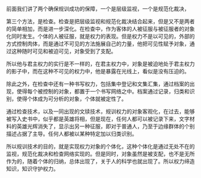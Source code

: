 <p data-pid="rLBj-eeD">前面我们讲了两个确保规训成功的保障，一个是层级监视，一个是规范化裁决，</p><p data-pid="_nVjkbtu">第三个方法，是检查。检查是把层级监视和规范化裁决结合起来，但是又不是两者的简单相加，而是进一步深化。在检查中，作为客体的人被征服与被征服者的对象化同时发生。个体的人被征服，就是权力的表现。但是权力不是以可见的，外部的方式控制肉体，而是通过不可见的方法施展自己的力量，他把可见性赋予对象，通过这种随时可见和被迫可见，对象受到了支配。</p><p data-pid="mrMybzDT">所以他与君主权力的实行是不一样的，在君主权力中，对象是被迫地处于君主权力的影子中，而在这种不可见的权力中，他是暴露在光线上，看似是没有压迫的。</p><p data-pid="Ahp-aGss">除此之外，在检查中还有一种书写权力，包括集中登记和文集汇集，通过档案的出现，使得每个被控制的对象，都置于一个书写网络之中。档案通过记录，归类和识别，使得个体成为可分析的对象，个体就被定性了。</p><p data-pid="7smhtPg0">通过检查技术，以及一同出现的文牍技术，规训权力的对象客观化，在过去，能够被写入史书中，似乎都是英雄将相，但是现在，任何人都可以被记录下来，文字材料的英雄光辉消失了，显示出另一种征服，即对于普通人，乃至于边缘群体的个别描述占据了主导。任何人都被以某种特定加以归类识别。</p><p data-pid="eR35HX68">所以规训技术的目的，就是实现权力对象的个体化，这种个体化是通过无处不在的监视，规范化裁决和检查网络实现的。但是同时，对象虽然是被支配，也不是无所作为的，随着个体的归纳，总体出现了，关于人的科学也就出现了。所以权力缔造知识，知识守护权力。</p>
